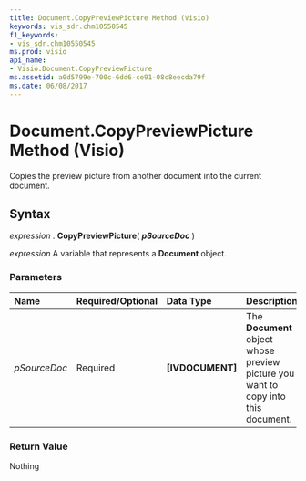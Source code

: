 ```yaml
---
title: Document.CopyPreviewPicture Method (Visio)
keywords: vis_sdr.chm10550545
f1_keywords:
- vis_sdr.chm10550545
ms.prod: visio
api_name:
- Visio.Document.CopyPreviewPicture
ms.assetid: a0d5799e-700c-6dd6-ce91-08c8eecda79f
ms.date: 06/08/2017
---
```



# Document.CopyPreviewPicture Method (Visio)

Copies the preview picture from another document into the current document.


## Syntax

 _expression_ . **CopyPreviewPicture**( **_pSourceDoc_** )

 _expression_ A variable that represents a **Document** object.


### Parameters



|**Name**|**Required/Optional**|**Data Type**|**Description**|
|:-----|:-----|:-----|:-----|
| _pSourceDoc_|Required| **[IVDOCUMENT]**|The **Document** object whose preview picture you want to copy into this document.|

### Return Value

Nothing


